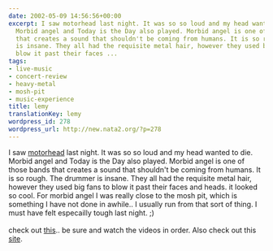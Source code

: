 ```yaml
---
date: 2002-05-09 14:56:56+00:00
excerpt: I saw motorhead last night. It was so so loud and my head wanted to die.
  Morbid angel and Today is the Day also played. Morbid angel is one of those bands
  that creates a sound that shouldn't be coming from humans. It is so rough. The drummer
  is insane. They all had the requisite metal hair, however they used big fans to
  blow it past their faces ...
tags:
- live-music
- concert-review
- heavy-metal
- mosh-pit
- music-experience
title: lemy
translationKey: lemy
wordpress_id: 278
wordpress_url: http://new.nata2.org/?p=278
---
```


I saw <a href="http://www.imotorhead.com/index2.htm">motorhead</a> last night. It was so so loud and my head wanted to die. Morbid angel and Today is the Day also played. Morbid angel is one of those bands that creates a sound that shouldn't be coming from humans. It is so rough. The drummer is insane. They all had the requisite metal hair, however they used big fans to blow it past their faces and heads. it looked so cool. For morbid angel I was really close to the mosh pit,  which is something I have not done in awhile.. I usually run from that sort of thing. I must have felt especailly tough last night. ;) <br/><br/>check out <a href="http://zippotricks.com/flesh_torch1/flesh_torch1.html">this</a>.. be sure and watch the videos in order. Also check out this <a href="http://www2.bumfights.com/indecline/">site</a>.